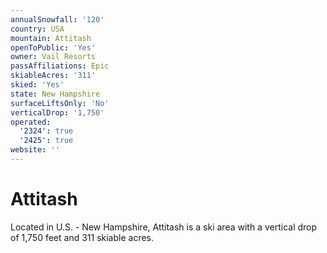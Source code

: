 ```yaml
---
annualSnowfall: '120'
country: USA
mountain: Attitash
openToPublic: 'Yes'
owner: Vail Resorts
passAffiliations: Epic
skiableAcres: '311'
skied: 'Yes'
state: New Hampshire
surfaceLiftsOnly: 'No'
verticalDrop: '1,750'
operated:
  '2324': true
  '2425': true
website: ''
---
```



# Attitash

Located in U.S. - New Hampshire, Attitash is a ski area with a vertical drop of 1,750 feet and 311 skiable acres.
